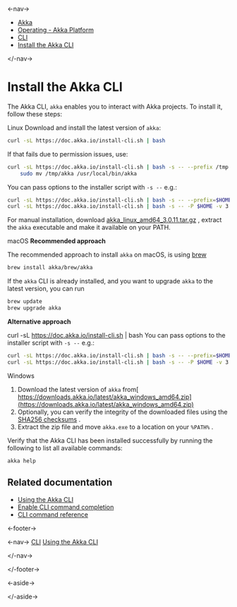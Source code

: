 

<-nav->

- [  Akka](../../index.html)
- [  Operating - Akka Platform](../index.html)
- [  CLI](index.html)
- [  Install the Akka CLI](installation.html)



</-nav->



# Install the Akka CLI

The Akka CLI, `akka` enables you to interact with Akka projects. To install it, follow these steps:

Linux Download and install the latest version of `akka`:


```bash
curl -sL https://doc.akka.io/install-cli.sh | bash
```

If that fails due to permission issues, use:


```bash
curl -sL https://doc.akka.io/install-cli.sh | bash -s -- --prefix /tmp && \
    sudo mv /tmp/akka /usr/local/bin/akka
```

You can pass options to the installer script with `-s --` e.g.:


```bash
curl -sL https://doc.akka.io/install-cli.sh | bash -s -- --prefix=$HOME --version=3.0.11 --verbose
curl -sL https://doc.akka.io/install-cli.sh | bash -s -- -P $HOME -v 3.0.11 -V
```

For manual installation, download [akka_linux_amd64_3.0.11.tar.gz](https://downloads.akka.io/3.0.11/akka_linux_amd64_3.0.11.tar.gz) , extract the `akka` executable and make it available on your PATH.

macOS **Recommended approach**

The recommended approach to install `akka` on macOS, is using [brew](https://brew.sh/)


```bash
brew install akka/brew/akka
```

If the `akka` CLI is already installed, and you want to upgrade `akka` to the latest version, you can run


```bash
brew update
brew upgrade akka
```

**Alternative approach**

curl -sL https://doc.akka.io/install-cli.sh | bash You can pass options to the installer script with `-s --` e.g.:


```bash
curl -sL https://doc.akka.io/install-cli.sh | bash -s -- --prefix=$HOME --version=3.0.11 --verbose
curl -sL https://doc.akka.io/install-cli.sh | bash -s -- -P $HOME -v 3.0.11 -V
```

Windows
1. Download the latest version of `akka`   from[  https://downloads.akka.io/latest/akka_windows_amd64.zip](https://downloads.akka.io/latest/akka_windows_amd64.zip)
2. Optionally, you can verify the integrity of the downloaded files using the[  SHA256 checksums](https://downloads.akka.io/latest/checksums.txt)  .
3. Extract the zip file and move `akka.exe`   to a location on your `%PATH%`  .

Verify that the Akka CLI has been installed successfully by running the following to list all available commands:


```command
akka help
```

## [](about:blank#_related_documentation) Related documentation

- [  Using the Akka CLI](using-cli.html)
- [  Enable CLI command completion](command-completion.html)
- [  CLI command reference](../../reference/cli/akka-cli/index.html)



<-footer->


<-nav->
[CLI](index.html) [Using the Akka CLI](using-cli.html)

</-nav->


</-footer->


<-aside->


</-aside->
